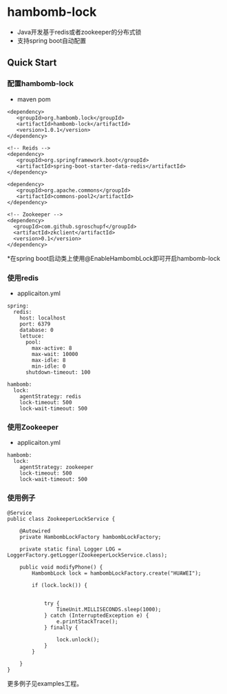 # hambomb-lock
* Java开发基于redis或者zookeeper的分布式锁
* 支持spring boot自动配置
## Quick Start
### 配置hambomb-lock
* maven pom
```$xslt
<dependency>
   <groupId>org.hambomb.lock</groupId>
   <artifactId>hambomb-lock</artifactId>
   <version>1.0.1</version>
</dependency>

<!-- Reids -->
<dependency>
   <groupId>org.springframework.boot</groupId>
   <artifactId>spring-boot-starter-data-redis</artifactId>
</dependency>

<dependency>
   <groupId>org.apache.commons</groupId>
   <artifactId>commons-pool2</artifactId>
</dependency>

<!-- Zookeeper --> 
<dependency>
  <groupId>com.github.sgroschupf</groupId>
  <artifactId>zkclient</artifactId>
  <version>0.1</version>
</dependency>   
```
*在spring boot启动类上使用@EnableHambombLock即可开启hambomb-lock
### 使用redis
* applicaiton.yml
```$xslt
spring:
  redis:
    host: localhost
    port: 6379
    database: 0
    lettuce:
      pool:
        max-active: 8
        max-wait: 10000
        max-idle: 8
        min-idle: 0
      shutdown-timeout: 100
      
hambomb:
  lock:
    agentStrategy: redis
    lock-timeout: 500
    lock-wait-timeout: 500
```
### 使用Zookeeper
* applicaiton.yml
```$xslt
hambomb:
  lock:
    agentStrategy: zookeeper
    lock-timeout: 500
    lock-wait-timeout: 500
```
### 使用例子
```$xslt
@Service
public class ZookeeperLockService {

    @Autowired
    private HambombLockFactory hambombLockFactory;

    private static final Logger LOG = LoggerFactory.getLogger(ZookeeperLockService.class);

    public void modifyPhone() {
        HambombLock lock = hambombLockFactory.create("HUAWEI");

        if (lock.lock()) {


            try {
                TimeUnit.MILLISECONDS.sleep(1000);
            } catch (InterruptedException e) {
                e.printStackTrace();
            } finally {

                lock.unlock();
            }
        }

    }
}
```
更多例子见examples工程。